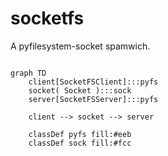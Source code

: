 # socketfs

A pyfilesystem-socket spamwich.


```mermaid

graph TD
    client[SocketFSClient]:::pyfs
    socket( Socket ):::sock
    server[SocketFSServer]:::pyfs

    client --> socket --> server

    classDef pyfs fill:#eeb
    classDef sock fill:#fcc

```


